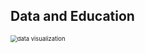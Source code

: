 ## Data and Education

<img src="https://d33wubrfki0l68.cloudfront.net/31835ef96ec58b4313ee82347d981c38e49dca74/3f87f/img/portfolio/2018/intangible-cultural-heritage/intangible_cultural_heritage_feature.png" alt="data visualization" style="zoom:67%;" />

